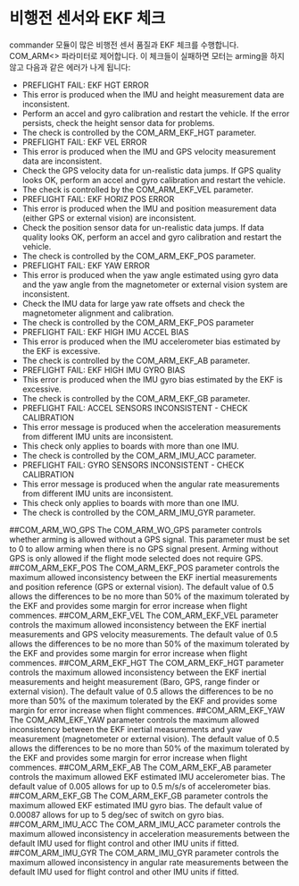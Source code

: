 # 비행전 센서와 EKF 체크
commander 모듈이 많은 비행전 센서 품질과 EKF 체크를 수행합니다. COM_ARM<> 파라미터로 제어합니다. 이 체크들이 실패하면 모터는 arming을 하지 않고 다음과 같은 에러가 나게 됩니다:

* PREFLIGHT FAIL: EKF HGT ERROR
 * This error is produced when the IMU and height measurement data are inconsistent.
 * Perform an accel and gyro calibration and restart the vehicle. If the error persists, check the height sensor data for problems.
 * The check is controlled by the COM_ARM_EKF_HGT parameter.
* PREFLIGHT FAIL: EKF VEL ERROR
 * This error is produced when the IMU and GPS velocity measurement data are inconsistent.
 * Check the GPS velocity data for un-realistic data jumps. If GPS quality looks OK, perform an accel and gyro calibration and restart the vehicle.
 * The check is controlled by the COM_ARM_EKF_VEL parameter.
* PREFLIGHT FAIL: EKF HORIZ POS ERROR
 * This error is produced when the IMU and position measurement data (either GPS or external vision) are inconsistent.
 * Check the position sensor data for un-realistic data jumps. If data quality looks OK, perform an accel and gyro calibration and restart the vehicle.
 * The check is controlled by the COM_ARM_EKF_POS parameter.
* PREFLIGHT FAIL: EKF YAW ERROR
 * This error is produced when the yaw angle estimated using gyro data and the yaw angle from the magnetometer or external vision system are inconsistent.
 * Check the IMU data for large yaw rate offsets and check the magnetometer alignment and calibration.
 * The check is controlled by the COM_ARM_EKF_POS parameter
* PREFLIGHT FAIL: EKF HIGH IMU ACCEL BIAS
 * This error is produced when the IMU accelerometer bias estimated by the EKF is excessive.
 * The check is controlled by the COM_ARM_EKF_AB parameter.
* PREFLIGHT FAIL: EKF HIGH IMU GYRO BIAS
 * This error is produced when the IMU gyro bias estimated by the EKF is excessive.
 * The check is controlled by the COM_ARM_EKF_GB parameter.
* PREFLIGHT FAIL: ACCEL SENSORS INCONSISTENT - CHECK CALIBRATION
 * This error message is produced when the acceleration measurements from different IMU units are inconsistent.
 * This check only applies to boards with more than one IMU.
 * The check is controlled by the COM_ARM_IMU_ACC parameter.
* PREFLIGHT FAIL: GYRO SENSORS INCONSISTENT - CHECK CALIBRATION
 * This error message is produced when the angular rate measurements from different IMU units are inconsistent.
 * This check only applies to boards with more than one IMU.
 * The check is controlled by the COM_ARM_IMU_GYR parameter.

##COM_ARM_WO_GPS
The COM_ARM_WO_GPS parameter controls whether arming is allowed without a GPS signal. This parameter must be set to 0 to allow arming when there is no GPS signal present. Arming without GPS is only allowed if the flight mode selected does not require GPS.
##COM_ARM_EKF_POS
The COM_ARM_EKF_POS parameter controls the maximum allowed inconsistency between the EKF inertial measurements and position reference (GPS or external vision). The default value of 0.5 allows the differences to be no more than 50% of the maximum tolerated by the EKF and provides some margin for error increase when flight commences.
##COM_ARM_EKF_VEL
The COM_ARM_EKF_VEL parameter controls the maximum allowed inconsistency between the EKF inertial measurements and GPS velocity measurements. The default value of 0.5 allows the differences to be no more than 50% of the maximum tolerated by the EKF and provides some margin for error increase when flight commences.
##COM_ARM_EKF_HGT
The COM_ARM_EKF_HGT parameter controls the maximum allowed inconsistency between the EKF inertial measurements and height measurement (Baro, GPS, range finder or external vision). The default value of 0.5 allows the differences to be no more than 50% of the maximum tolerated by the EKF and provides some margin for error increase when flight commences.
##COM_ARM_EKF_YAW
The COM_ARM_EKF_YAW parameter controls the maximum allowed inconsistency between the EKF inertial measurements and yaw measurement (magnetometer or external vision). The default value of 0.5 allows the differences to be no more than 50% of the maximum tolerated by the EKF and provides some margin for error increase when flight commences.
##COM_ARM_EKF_AB
The COM_ARM_EKF_AB parameter controls the maximum allowed EKF estimated IMU accelerometer bias. The default value of 0.005 allows for up to 0.5 m/s/s of accelerometer bias.
##COM_ARM_EKF_GB
The COM_ARM_EKF_GB parameter controls the maximum allowed EKF estimated IMU gyro bias. The default value of 0.00087 allows for up to 5 deg/sec of switch on gyro bias.
##COM_ARM_IMU_ACC
The COM_ARM_IMU_ACC parameter controls the maximum allowed inconsistency in acceleration measurements between the default IMU used for flight control and other IMU units if fitted.
##COM_ARM_IMU_GYR
The COM_ARM_IMU_GYR parameter controls the maximum allowed inconsistency in angular rate measurements between the default IMU used for flight control and other IMU units if fitted.
